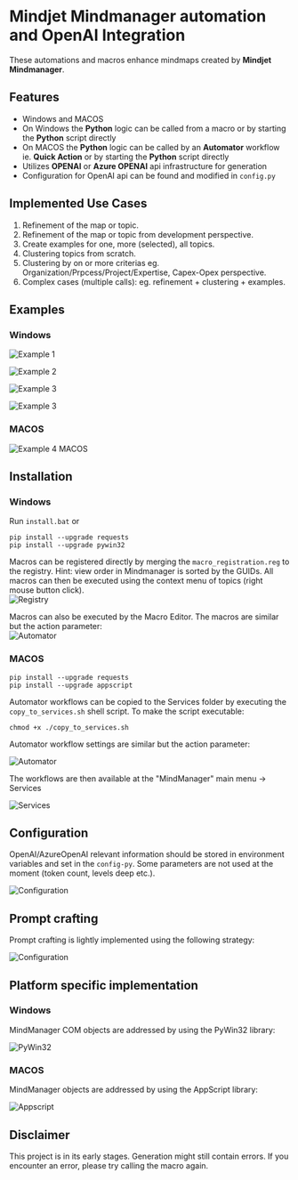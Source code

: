 # Mindjet Mindmanager automation and OpenAI Integration

These automations and macros enhance mindmaps created by **Mindjet Mindmanager**.

## Features

- Windows and MACOS
- On Windows the **Python** logic can be called from a macro or by starting the **Python** script directly   
- On MACOS the **Python** logic can be called by an **Automator** workflow ie. **Quick Action** or by starting the **Python** script directly   
- Utilizes **OPENAI** or **Azure OPENAI** api infrastructure for generation
- Configuration for OpenAI api can be found and modified in `config.py`

## Implemented Use Cases

1. Refinement of the map or topic.  
2. Refinement of the map or topic from development perspective.  
3. Create examples for one, more (selected), all topics.  
4. Clustering topics from scratch.  
5. Clustering by on or more criterias eg. Organization/Prpcess/Project/Expertise, Capex-Opex perspective.  
6. Complex cases (multiple calls): eg. refinement + clustering + examples.  

## Examples  
### Windows  
![Example 1](doc/anim1.gif)  

![Example 2](doc/anim3.gif)  

![Example 3](doc/anim4.gif)  

![Example 3](doc/anim5.gif)  

### MACOS
![Example 4 MACOS](doc/anim_macos.gif)  

## Installation  
### Windows  
Run `install.bat` or  
```
pip install --upgrade requests
pip install --upgrade pywin32
```
Macros can be registered directly by merging the `macro_registration.reg` to the registry. Hint: view order in Mindmanager is sorted by the GUIDs. All macros can then be executed using the context menu of topics (right mouse button click).  
![Registry](doc/windows_registry.png)  

Macros can also be executed by the Macro Editor. The macros are similar but the action parameter:  
![Automator](doc/windows_macroeditor.png)  

### MACOS  
```
pip install --upgrade requests
pip install --upgrade appscript
```
Automator workflows can be copied to the Services folder by executing the `copy_to_services.sh` shell script. To make the script executable:
```
chmod +x ./copy_to_services.sh
```  

Automator workflow settings are similar but the action parameter:  

![Automator](doc/macos_automator.png)  

The workflows are then available at the "MindManager" main menu -> Services  

![Services](doc/macos_services.png)  

## Configuration  
OpenAI/AzureOpenAI relevant information should be stored in environment variables and set in the `config-py`. Some parameters are not used at the moment (token count, levels deep etc.).  

![Configuration](doc/config.png)  

## Prompt crafting  
Prompt crafting is lightly implemented using the following strategy:  

![Configuration](doc/prompt.png)  

## Platform specific implementation
### Windows  
MindManager COM objects are addressed by using the PyWin32 library:  

![PyWin32](doc/windows_mindmanager.png)  

### MACOS  
MindManager objects are addressed by using the AppScript library:  

![Appscript](doc/macos_mindmanager.png)  

## Disclaimer

This project is in its early stages. Generation might still contain errors. If you encounter an error, please try calling the macro again.
